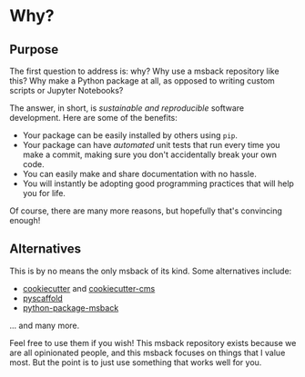 # Why?

## Purpose

The first question to address is: why? Why use a msback repository like this? Why make a Python package at all, as opposed to writing custom scripts or Jupyter Notebooks?

The answer, in short, is _sustainable and reproducible_ software development. Here are some of the benefits:

- Your package can be easily installed by others using `pip`.
- Your package can have _automated_ unit tests that run every time you make a commit, making sure you don't accidentally break your own code.
- You can easily make and share documentation with no hassle.
- You will instantly be adopting good programming practices that will help you for life.

Of course, there are many more reasons, but hopefully that's convincing enough!

## Alternatives

This is by no means the only msback of its kind. Some alternatives include:

- [cookiecutter](https://github.com/cookiecutter/cookiecutter) and [cookiecutter-cms](https://github.com/MolSSI/cookiecutter-cms)
- [pyscaffold](https://github.com/pyscaffold/pyscaffold)
- [python-package-msback](https://github.com/microsoft/python-package-msback)

... and many more.

Feel free to use them if you wish! This msback repository exists because we are all opinionated people, and this msback focuses on things that I value most. But the point is to just use something that works well for you.
